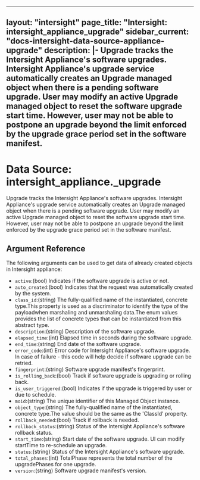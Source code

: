 
---
layout: "intersight"
page_title: "Intersight: intersight_appliance_upgrade"
sidebar_current: "docs-intersight-data-source-appliance-upgrade"
description: |-
Upgrade tracks the Intersight Appliance's software upgrades. Intersight Appliance's
upgrade service automatically creates an Upgrade managed object when there is a
pending software upgrade. User may modify an active Upgrade managed object to reset
the software upgrade start time. However, user may not be able to postpone an upgrade
beyond the limit enforced by the upgrade grace period set in the software manifest.
---

# Data Source: intersight_appliance._upgrade
Upgrade tracks the Intersight Appliance's software upgrades. Intersight Appliance's
upgrade service automatically creates an Upgrade managed object when there is a
pending software upgrade. User may modify an active Upgrade managed object to reset
the software upgrade start time. However, user may not be able to postpone an upgrade
beyond the limit enforced by the upgrade grace period set in the software manifest.
## Argument Reference
The following arguments can be used to get data of already created objects in Intersight appliance:
* `active`:(bool) Indicates if the software upgrade is active or not. 
* `auto_created`:(bool) Indicates that the request was automatically created by the system. 
* `class_id`:(string) The fully-qualified name of the instantiated, concrete type.This property is used as a discriminator to identify the type of the payloadwhen marshaling and unmarshaling data.The enum values provides the list of concrete types that can be instantiated from this abstract type. 
* `description`:(string) Description of the software upgrade. 
* `elapsed_time`:(int) Elapsed time in seconds during the software upgrade. 
* `end_time`:(string) End date of the software upgrade. 
* `error_code`:(int) Error code for Intersight Appliance's software upgrade. In case of failure - this code will help decide if software upgrade can be retried. 
* `fingerprint`:(string) Software upgrade manifest's fingerprint. 
* `is_rolling_back`:(bool) Track if software upgrade is upgrading or rolling back. 
* `is_user_triggered`:(bool) Indicates if the upgrade is triggered by user or due to schedule. 
* `moid`:(string) The unique identifier of this Managed Object instance. 
* `object_type`:(string) The fully-qualified name of the instantiated, concrete type.The value should be the same as the 'ClassId' property. 
* `rollback_needed`:(bool) Track if rollback is needed. 
* `rollback_status`:(string) Status of the Intersight Appliance's software rollback status. 
* `start_time`:(string) Start date of the software upgrade. UI can modify startTime to re-schedule an upgrade. 
* `status`:(string) Status of the Intersight Appliance's software upgrade. 
* `total_phases`:(int) TotalPhase represents the total number of the upgradePhases for one upgrade. 
* `version`:(string) Software upgrade manifest's version. 
